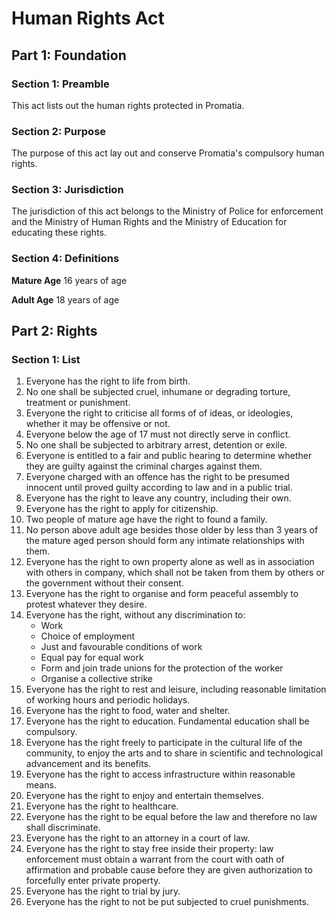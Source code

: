# Human Rights Act

## Part 1: Foundation
### Section 1: Preamble
This act lists out the human rights protected in Promatia.

### Section 2: Purpose
The purpose of this act lay out and conserve Promatia's compulsory human rights.

### Section 3: Jurisdiction
The jurisdiction of this act belongs to the Ministry of Police for enforcement and the Ministry of Human Rights and the Ministry of Education for educating these rights.

### Section 4: Definitions
**Mature Age** 16 years of age

**Adult Age** 18 years of age

## Part 2: Rights
### Section 1: List
1. Everyone has the right to life from birth.
2. No one shall be subjected cruel, inhumane or degrading torture, treatment or punishment.
3. Everyone the right to criticise all forms of of ideas, or ideologies, whether it may be offensive or not.
4. Everyone below the age of 17 must not directly serve in conflict.
5. No one shall be subjected to arbitrary arrest, detention or exile.
6. Everyone is entitled to a fair and public hearing to determine whether they are guilty against the criminal charges against them.
7. Everyone charged with an offence has the right to be presumed innocent until proved guilty according to law and in a public trial.
8. Everyone has the right to leave any country, including their own.
9. Everyone has the right to apply for citizenship.
10. Two people of mature age have the right to found a family.
11. No person above adult age besides those older by less than 3 years of the mature aged person should form any intimate relationships with them.
12. Everyone has the right to own property alone as well as in association with others in company, which shall not be taken from them by others or the government without their consent.
13. Everyone has the right to organise and form peaceful assembly to protest whatever they desire.
14. Everyone has the right, without any discrimination to:
    - Work
    - Choice of employment
    - Just and favourable conditions of work
    - Equal pay for equal work
    - Form and join trade unions for the protection of the worker
    - Organise a collective strike
15. Everyone has the right to rest and leisure, including reasonable limitation of working hours and periodic holidays.
16. Everyone has the right to food, water and shelter.
17. Everyone has the right to education. Fundamental education shall be compulsory.
18. Everyone has the right freely to participate in the cultural life of the community, to enjoy the arts and to share in scientific and technological advancement and its benefits.
19. Everyone has the right to access infrastructure within reasonable means.
20. Everyone has the right to enjoy and entertain themselves.
21. Everyone has the right to healthcare.
22. Everyone has the right to be equal before the law and therefore no law shall discriminate.
23. Everyone has the right to an attorney in a court of law.
24. Everyone has the right to stay free inside their property: law enforcement must obtain a warrant from the court with oath of affirmation and probable cause before they are given authorization to forcefully enter private property.
25. Everyone has the right to trial by jury.
26. Everyone has the right to not be put subjected to cruel punishments.
